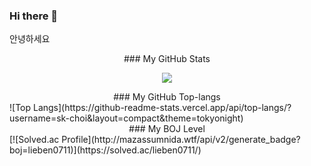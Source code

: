 ### Hi there 👋

안녕하세요   

<center>### My GitHub Stats</center>  
<p align="center"> 
  <img src="https://github-readme-stats.vercel.app/api?username=sk-choi&show_icons=true&theme=cobalt"/>
</a>
<!-- 깃허브 스탯-->

<center>### My GitHub Top-langs</center>   
![Top Langs](https://github-readme-stats.vercel.app/api/top-langs/?username=sk-choi&layout=compact&theme=tokyonight)
<!-- 깃허브 Top-langs-->

<center>### My BOJ Level</center>   
[![Solved.ac Profile](http://mazassumnida.wtf/api/v2/generate_badge?boj=lieben0711)](https://solved.ac/lieben0711/)
<!-- 백준 레벨-->

<!--
**sk-choi/sk-choi** is a ✨ _special_ ✨ repository because its `README.md` (this file) appears on your GitHub profile.

Here are some ideas to get you started:

- 🔭 I’m currently working on ...
- 🌱 I’m currently learning ...
- 👯 I’m looking to collaborate on ...
- 🤔 I’m looking for help with ...
- 💬 Ask me about ...
- 📫 How to reach me: ...
- 😄 Pronouns: ...
- ⚡ Fun fact: ...
-->
